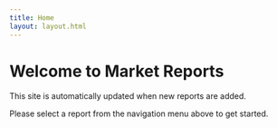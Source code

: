 ```yaml
---
title: Home
layout: layout.html
---
```


# Welcome to Market Reports

This site is automatically updated when new reports are added.

Please select a report from the navigation menu above to get started.